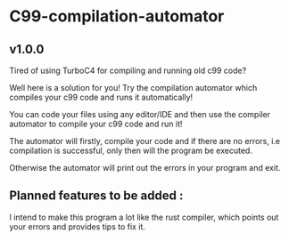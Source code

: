 # C99-compilation-automator

## v1.0.0

Tired of using TurboC4 for compiling and running old c99 code?

Well here is a solution for you! Try the compilation automator which compiles your c99 code and runs it automatically!

You can code your files using any editor/IDE and then use the compiler automator to compile your c99 code and run it!

The automator will firstly, compile your code and if there are no errors, i.e compilation is successful, only then will the program be executed.

Otherwise the automator will print out the errors in your program and exit.

## Planned features to be added :

I intend to make this program a lot like the rust compiler, which points out your errors and provides tips to fix it.

